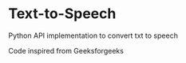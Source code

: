 # Text-to-Speech
Python API implementation to convert txt to speech

Code inspired from Geeksforgeeks
